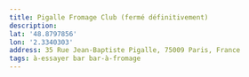```yaml
---
title: Pigalle Fromage Club (fermé définitivement)
description:
lat: '48.8797856'
lon: '2.3340303'
address: 35 Rue Jean-Baptiste Pigalle, 75009 Paris, France
tags: à-essayer bar bar-à-fromage
---
```

